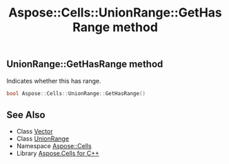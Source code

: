 ﻿---
title: Aspose::Cells::UnionRange::GetHasRange method
linktitle: GetHasRange
second_title: Aspose.Cells for C++ API Reference
description: 'Aspose::Cells::UnionRange::GetHasRange method. Indicates whether this has range in C++.'
type: docs
weight: 1800
url: /cpp/aspose.cells/unionrange/gethasrange/
---
## UnionRange::GetHasRange method


Indicates whether this has range.

```cpp
bool Aspose::Cells::UnionRange::GetHasRange()
```

## See Also

* Class [Vector](../../vector/)
* Class [UnionRange](../)
* Namespace [Aspose::Cells](../../)
* Library [Aspose.Cells for C++](../../../)
